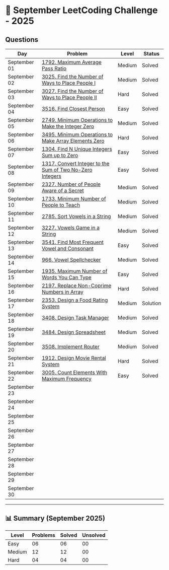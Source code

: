 # 📅 September LeetCoding Challenge - 2025

## Questions

| Day | Problem | Level | Status |
| --- | ------- | ----- | ------ |
| September 01 | [1792. Maximum Average Pass Ratio](https://leetcode.com/problems/maximum-average-pass-ratio/) | Medium | Solved |
| September 02 | [3025. Find the Number of Ways to Place People I](https://leetcode.com/problems/find-the-number-of-ways-to-place-people-i/) | Medium | Solved |
| September 03 | [3027. Find the Number of Ways to Place People II](https://leetcode.com/problems/find-the-number-of-ways-to-place-people-ii/) | Hard | Solved |
| September 04 | [3516. Find Closest Person](https://leetcode.com/problems/find-closest-person/) | Easy | Solved |
| September 05 | [2749. Minimum Operations to Make the Integer Zero](https://leetcode.com/problems/minimum-operations-to-make-the-integer-zero/) | Medium | Solved |
| September 06 | [3495. Minimum Operations to Make Array Elements Zero](https://leetcode.com/problems/minimum-operations-to-make-array-elements-zero/) | Hard | Solved |
| September 07 | [1304. Find N Unique Integers Sum up to Zero](https://leetcode.com/problems/find-n-unique-integers-sum-up-to-zero/) | Easy | Solved |
| September 08 | [1317. Convert Integer to the Sum of Two No-Zero Integers](https://leetcode.com/problems/convert-integer-to-the-sum-of-two-no-zero-integers/) |Easy | Solved |
| September 09 | [2327. Number of People Aware of a Secret](https://leetcode.com/problems/number-of-people-aware-of-a-secret/) | Medium | Solved |
| September 10 | [1733. Minimum Number of People to Teach](https://leetcode.com/problems/minimum-number-of-people-to-teach/) | Medium | Solved |
| September 11 | [2785. Sort Vowels in a String](https://leetcode.com/problems/sort-vowels-in-a-string/) | Medium | Solved |
| September 12 | [3227. Vowels Game in a String](https://leetcode.com/problems/vowels-game-in-a-string/) | Medium | Solved |
| September 13 | [3541. Find Most Frequent Vowel and Consonant](https://leetcode.com/problems/find-most-frequent-vowel-and-consonant/) | Easy | Solved |
| September 14 | [966. Vowel Spellchecker](https://leetcode.com/problems/vowel-spellchecker/) | Medium | Solved |
| September 15 | [1935. Maximum Number of Words You Can Type](https://leetcode.com/problems/maximum-number-of-words-you-can-type/) | Easy | Solved |
| September 16 | [2197. Replace Non-Coprime Numbers in Array](https://leetcode.com/problems/replace-non-coprime-numbers-in-array/) | Hard | Solved |
| September 17 | [2353. Design a Food Rating System](https://leetcode.com/problems/design-a-food-rating-system/) | Medium | Solution |
| September 18 | [3408. Design Task Manager](https://leetcode.com/problems/design-task-manager/description/) | Medium | Solved |
| September 19 | [3484. Design Spreadsheet](https://leetcode.com/problems/design-spreadsheet/) | Medium | Solved |
| September 20 | [3508. Implement Router](https://leetcode.com/problems/implement-router/) | Medium | Solved |
| September 21 | [1912. Design Movie Rental System](https://leetcode.com/problems/design-movie-rental-system/) | Hard | Solved |
| September 22 | [3005. Count Elements With Maximum Frequency](https://leetcode.com/problems/count-elements-with-maximum-frequency/) | Easy | Solved |
| September 23 | []() |  |  |
| September 24 | []() |  |  |
| September 25 | []() |  |  |
| September 26 | []() |  |  |
| September 27 | []() |  |  |
| September 28 | []() |  |  |
| September 29 | []() |  |  |
| September 30 | []() |  |  |

---

## 📊 Summary (September 2025)

| Level  | Problems | Solved | Unsolved |
| ------ | -------- | ------ | -------- |
| Easy   | 06 | 06 | 00 |
| Medium | 12 | 12 | 00 |
| Hard   | 04 | 04 | 00 |

